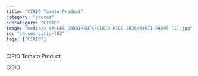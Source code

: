 ```yaml
---
title: "CIRIO Tomato Product"
category: "sauces"
subcategory: "CIRIO"
image: "media/4 SAUCES CONDIMENTS/CIRIO PICS 2025/44971 FRONT (1).jpg"
id: "sauces-cirio-702"
tags: ["CIRIO"]
---
```


CIRIO Tomato Product

CIRIO
